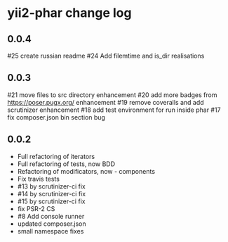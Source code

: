 yii2-phar change log
===================

0.0.4
-----

#25 create russian readme
#24 Add filemtime and is_dir realisations

0.0.3
-----

#21 move files to src directory enhancement
#20 add more badges from https://poser.pugx.org/ enhancement
#19 remove coveralls and add scrutinizer enhancement
#18 add test environment for run inside phar
#17 fix composer.json bin section bug

0.0.2
-----

* Full refactoring of iterators
* Full refactoring of tests, now BDD
* Refactoring of modificators, now - components
* Fix travis tests
* #13 by scrutinizer-ci fix
* #14 by scrutinizer-ci fix
* #15 by scrutinizer-ci fix
* fix PSR-2 CS
* #8 Add console runner
* updated composer.json
* small namespace fixes